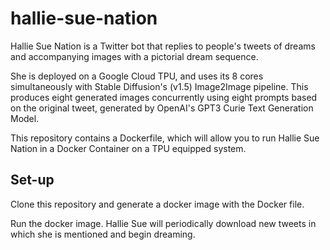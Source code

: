 # hallie-sue-nation

Hallie Sue Nation is a Twitter bot that replies to people's tweets of dreams and accompanying images with a pictorial dream sequence.

She is deployed on a Google Cloud TPU, and uses its 8 cores simultaneously with Stable Diffusion's (v1.5) Image2Image pipeline.
This produces eight generated images concurrently using eight prompts based on the original tweet, generated by OpenAI's GPT3 Curie Text Generation Model.

This repository contains a Dockerfile, which will allow you to run Hallie Sue Nation in a Docker Container on a TPU equipped system.

## Set-up

Clone this repository and generate a docker image with the Docker file.

Run the docker image. Hallie Sue will periodically download new tweets in which she is mentioned and begin dreaming.
